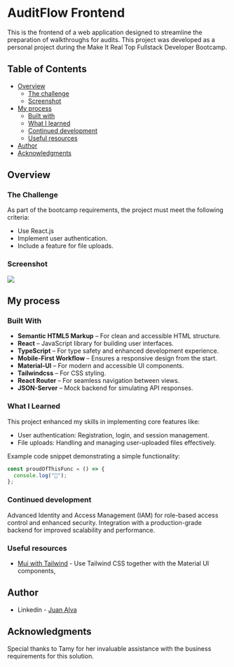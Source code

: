 # AuditFlow Frontend

This is the frontend of a web application designed to streamline the preparation of walkthroughs for audits. This project was developed as a personal project during the Make It Real Top Fullstack Developer Bootcamp.

## Table of Contents

- [Overview](#overview)
  - [The challenge](#the-challenge)
  - [Screenshot](#screenshot)
- [My process](#my-process)
  - [Built with](#built-with)
  - [What I learned](#what-i-learned)
  - [Continued development](#continued-development)
  - [Useful resources](#useful-resources)
- [Author](#author)
- [Acknowledgments](#acknowledgments)

## Overview

### The Challenge

As part of the bootcamp requirements, the project must meet the following criteria:

- Use React.js
- Implement user authentication.
- Include a feature for file uploads.

### Screenshot

![](./screenshot.jpg)

## My process

### Built With

- **Semantic HTML5 Markup** – For clean and accessible HTML structure.
- **React** – JavaScript library for building user interfaces.
- **TypeScript** – For type safety and enhanced development experience.
- **Mobile-First Workflow** – Ensures a responsive design from the start.
- **Material-UI** – For modern and accessible UI components.
- **Tailwindcss** – For CSS styling.
- **React Router** – For seamless navigation between views.
- **JSON-Server** – Mock backend for simulating API responses.

### What I Learned

This project enhanced my skills in implementing core features like:

- User authentication: Registration, login, and session management.
- File uploads: Handling and managing user-uploaded files effectively.

Example code snippet demonstrating a simple functionality:

```javascript
const proudOfThisFunc = () => {
  console.log("🎉");
};
```

### Continued development

Advanced Identity and Access Management (IAM) for role-based access control and enhanced security.
Integration with a production-grade backend for improved scalability and performance.

### Useful resources

- [Mui with Tailwind](https://mui.com/material-ui/integrations/interoperability/#tailwind-css) - Use Tailwind CSS together with the Material UI components,

## Author

- Linkedin - [Juan Alva](https://www.linkedin.com/in/juan-luis-alva/)

## Acknowledgments

Special thanks to Tamy for her invaluable assistance with the business requirements for this solution.
